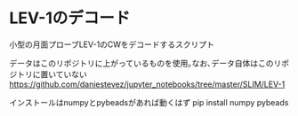 # LEV-1のデコード

小型の月面プローブLEV-1のCWをデコードするスクリプト

データはこのリポジトリに上がっているものを使用｡なお､データ自体はこのリポジトリに置いていない
https://github.com/daniestevez/jupyter_notebooks/tree/master/SLIM/LEV-1

インストールはnumpyとpybeadsがあれば動くはず
pip install numpy pybeads
